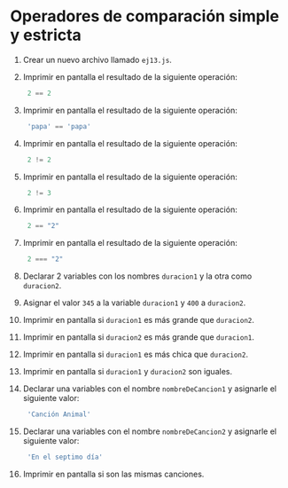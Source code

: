 # Operadores de comparación simple y estricta

1. Crear un nuevo archivo llamado `ej13.js`.
2. Imprimir en pantalla el resultado de la siguiente operación:

   ```javascript
    2 == 2
   ```

3. Imprimir en pantalla el resultado de la siguiente operación:

   ```javascript
    'papa' == 'papa'
   ```

4. Imprimir en pantalla el resultado de la siguiente operación:

   ```javascript
    2 != 2
   ```

5. Imprimir en pantalla el resultado de la siguiente operación:

   ```javascript
    2 != 3
   ```

6. Imprimir en pantalla el resultado de la siguiente operación:

   ```javascript
    2 == "2"
   ```

7. Imprimir en pantalla el resultado de la siguiente operación:

   ```javascript
    2 === "2"
   ```

8. Declarar 2 variables con los nombres `duracion1` y la otra como `duracion2`.
9. Asignar el valor `345` a la variable `duracion1` y `400` a `duracion2`.
10. Imprimir en pantalla si `duracion1` es más grande que `duracion2`.
11. Imprimir en pantalla si `duracion2` es más grande que `duracion1`.
12. Imprimir en pantalla si `duracion1` es más chica que `duracion2`.
13. Imprimir en pantalla si `duracion1` y `duracion2` son iguales.
14. Declarar una variables con el nombre `nombreDeCancion1` y asignarle el siguiente valor:

    ```bash
     'Canción Animal'
    ```

15. Declarar una variables con el nombre `nombreDeCancion2` y asignarle el siguiente valor:

    ```bash
     'En el septimo día'
    ```

16. Imprimir en pantalla si son las mismas canciones.

